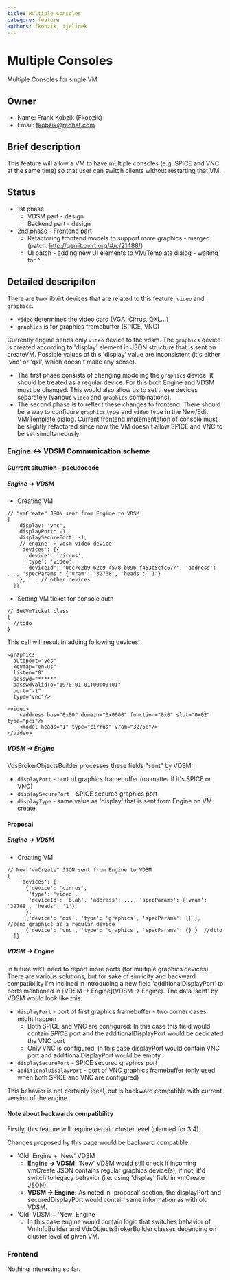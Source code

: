 ```yaml
---
title: Multiple Consoles
category: feature
authors: fkobzik, tjelinek
---
```


# Multiple Consoles

Multiple Consoles for single VM

## Owner

*   Name: Frank Kobzik (Fkobzik)
*   Email: <fkobzik@redhat.com>

## Brief description

This feature will allow a VM to have multiple consoles (e.g. SPICE and VNC at the same time) so that user can switch clients without restarting that VM.

## Status

*   1st phase
    -   VDSM part - design
    -   Backend part - design
*   2nd phase - Frontend part
    -   Refactoring frontend models to support more graphics - merged (patch: <http://gerrit.ovirt.org/#/c/21488/>)
    -   UI patch - adding new UI elements to VM/Template dialog - waiting for ^

## Detailed descripiton

There are two libvirt devices that are related to this feature: `video` and `graphics`.

*   `video` determines the video card (VGA, Cirrus, QXL...)
*   `graphics` is for graphics framebuffer (SPICE, VNC)

Currently engine sends only `video` device to the vdsm. The `graphics` device is created according to 'display' element in JSON structure that is sent on createVM. Possible values of this 'display' value are inconsistent (it's either 'vnc' or 'qxl', which doesn't make any sense).

*   The first phase consists of changing modeling the `graphics` device. It should be treated as a regular device. For this both Engine and VDSM must be changed. This would also allow us to set these devices separately (various `video` and `graphics` combinations).
*   The second phase is to reflect these changes to frontend. There should be a way to configure `graphics` type and `video` type in the New/Edit VM/Template dialog. Current frontend implementation of console must be slightly refactored since now the VM doesn't allow SPICE and VNC to be set simultaneously.

### Engine <-> VDSM Communication scheme

#### Current situation - pseudocode

##### Engine -> VDSM

*   Creating VM

<!-- -->

    // "vmCreate" JSON sent from Engine to VDSM
    {
        display: 'vnc',
        displayPort: -1,
        displaySecurePort: -1,
        // engine -> vdsm video device
        'devices': [{
          'device': 'cirrus',
          'type': 'video',
          'deviceId': '0ec7c2b9-62c9-4578-b096-f453b5cfc677', 'address': ..., 'specParams': {'vram': '32768', 'heads': '1'}
        }, ... // other devices
      ]}

*   Setting VM ticket for console auth

<!-- -->

    // SetVmTicket class
    {
      //todo
    }

This call will result in adding following devices:

    <graphics
      autoport="yes"
      keymap="en-us" 
      listen="0"
      passwd="*****"
      passwdValidTo="1970-01-01T00:00:01"
      port="-1"
      type="vnc"/>

    <video>
        <address bus="0x00" domain="0x0000" function="0x0" slot="0x02" type="pci"/>
        <model heads="1" type="cirrus" vram="32768"/>
    </video>

##### VDSM -> Engine

VdsBrokerObjectsBuilder processes these fields "sent" by VDSM:

*   `displayPort` - port of graphics framebuffer (no matter if it's SPICE or VNC)
*   `displaySecurePort` - SPICE secured graphics port
*   `displayType` - same value as 'display' that is sent from Engine on VM create.

#### Proposal

##### Engine -> VDSM

*   Creating VM

<!-- -->

    // New "vmCreate" JSON sent from Engine to VDSM
    {
        'devices': [
          {'device': 'cirrus',
           'type': 'video',
           'deviceId': 'blah', 'address': ..., 'specParams': {'vram': '32768', 'heads': '1'}
          },
          {'device': 'qxl', 'type': 'graphics', 'specParams': {} },  //send graphics as a regular device
          {'device': 'vnc', 'type': 'graphics', 'specParams': {} }  //dtto
      ]}

##### VDSM -> Engine

In future we'll need to report more ports (for multiple graphics devices). There are various solutions, but for sake of simlicity and backward compatibility I'm inclined in introducing a new field 'additionalDisplayPort' to ports mentioned in [VDSM -> Engine](VDSM -> Engine). The data 'sent' by VDSM would look like this:

*   `displayPort` - port of first graphics framebuffer - two corner cases might happen
    -   Both SPICE and VNC are configured: In this case this field would contain _SPICE_ port and the additionalDisplayPort would be dedicated the VNC port
    -   Only VNC is configured: In this case displayPort would contain VNC port and additionalDisplayPort would be empty.
*   `displaySecurePort` - SPICE secured graphics port
*   `additionalDisplayPort` - port of VNC graphics framebuffer (only used when both SPICE and VNC are configured)

This behavior is not certainly ideal, but is backward compatible with current version of the engine.

#### Note about backwards compatibility

Firstly, this feature will require certain cluster level (planned for 3.4).

Changes proposed by this page would be backward compatible:

*   'Old' Engine + 'New' VDSM
    -   **Engine -> VDSM:** 'New' VDSM would still check if incoming vmCreate JSON contains regular graphics device(s), if not, it'd switch to legacy behavior (i.e. using 'display' field in vmCreate JSON).
    -   **VDSM -> Engine:** As noted in 'proposal' section, the displayPort and securedDisplayPort would contain same information as with old VDSM.
*   'Old' VDSM + 'New' Engine
    -   In this case engine would contain logic that switches behavior of VmInfoBuilder and VdsObjectsBrokerBuilder classes depending on cluster level of given VM.

### Frontend

Nothing interesting so far.

